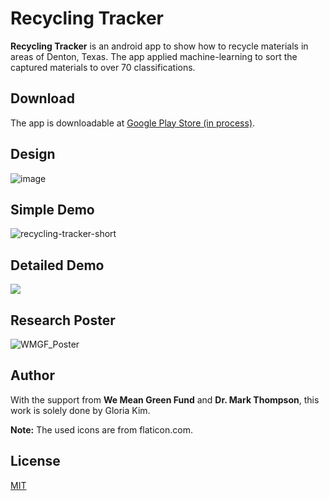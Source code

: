 # Recycling Tracker

**Recycling Tracker** is an android app to show how to recycle materials in areas of Denton, Texas. The app applied machine-learning to sort the captured materials to over 70 classifications.

## Download

The app is downloadable at [Google Play Store (in process)](https://play.google.com/store?hl=en_US).

## Design

![image](https://user-images.githubusercontent.com/68700599/89500049-a3af8500-d786-11ea-9ef5-e2137446534a.png)

## Simple Demo

![recycling-tracker-short](https://user-images.githubusercontent.com/68700599/89608705-7cff5600-d83b-11ea-81a1-959ced6e0a76.gif)

## Detailed Demo

[![](http://img.youtube.com/vi/ITJ1OnTVbzo/0.jpg)](http://www.youtube.com/watch?v=ITJ1OnTVbzo "")

## Research Poster

![WMGF_Poster](https://user-images.githubusercontent.com/68700599/89502384-8b416980-d78a-11ea-8bea-652a09139b77.png)

## Author

With the support from **We Mean Green Fund** and **Dr. Mark Thompson**, this work is solely done by Gloria Kim.

**Note:** The used icons are from flaticon.com.

## License
[MIT](https://choosealicense.com/licenses/mit/)
